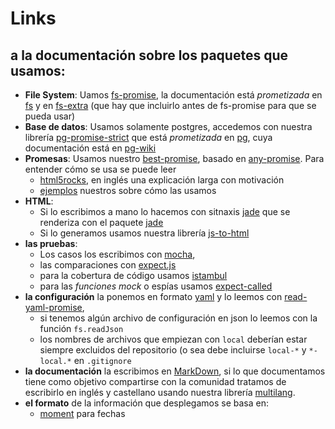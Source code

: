 # Links

## a la documentación sobre los paquetes que usamos:

 * **File System**: Uamos [fs-promise](https://www.npmjs.com/package/fs-promise), 
 la documentación está *prometizada* en [fs](https://nodejs.org/api/fs.html) 
 y en [fs-extra](https://www.npmjs.com/package/fs-extra) (que hay que incluirlo antes de fs-promise para que se pueda usar)
 * **Base de datos**: Usamos solamente postgres, 
 accedemos con nuestra librería [pg-promise-strict](https://www.npmjs.com/package/pg-promise-strict)
 que está *prometizada* en [pg](https://www.npmjs.com/package/pg), 
 cuya documentación está en [pg-wiki](https://github.com/brianc/node-postgres/wiki)
 * **Promesas**: Usamos nuestro [best-promise](https://www.npmjs.com/package/best-promise), 
 basado en [any-promise](https://www.npmjs.com/package/any-promise). Para entender cómo se usa se puede leer
   * [html5rocks](http://www.html5rocks.com/en/tutorials/es6/promises/), en inglés una explicación larga con motivación
   * [ejemplos](https://github.com/codenautas/codenautas/blob/master/examples/promises.md) nuestros sobre cómo las usamos
 * **HTML**: 
   * Si lo escribimos a mano lo hacemos con sitnaxis [jade](http://jade-lang.com/) 
   que se renderiza con el paquete [jade](https://www.npmjs.com/package/jade)
   * Si lo generamos usamos nuestra librería [js-to-html](https://www.npmjs.com/package/js-to-html)
 * **las pruebas**: 
   * Los casos los escribimos con [mocha](http://mochajs.org/),
   * las comparaciones con [expect.js](https://www.npmjs.com/package/expect.js)
   * para la cobertura de código usamos [istambul](https://www.npmjs.com/package/istanbul)
   * para las *funciones mock* o espías usamos [expect-called](https://www.npmjs.com/package/expect-called)
 * **la configuración** la ponemos en formato [yaml](http://www.yaml.org/spec/1.2/spec.html#id2759963) 
 y lo leemos con [read-yaml-promise](https://www.npmjs.com/package/read-yaml-promise),
   * si tenemos algún archivo de configuración en json lo leemos con la función `fs.readJson`
   * los nombres de archivos que empiezan con `local` deberían estar siempre excluidos del repositorio 
   (o sea debe incluirse `local-*` y `*-local.*` en `.gitignore`
 * **la documentación** la escribimos en [MarkDown](https://guides.github.com/features/mastering-markdown/), 
 si lo que documentamos tiene como objetivo compartirse con la comunidad tratamos de escribirlo en inglés y castellano 
 usando nuestra librería [multilang](https://www.npmjs.com/package/multilang).
 * **el formato** de la información que desplegamos se basa en:
   * [moment](http://momentjs.com/docs/) para fechas
